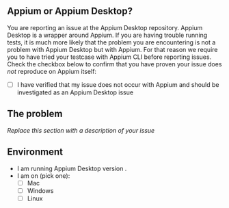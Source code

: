 ## Appium or Appium Desktop?

You are reporting an issue at the Appium Desktop repository. Appium Desktop is a wrapper around Appium. If you are having trouble running tests, it is much more likely that the problem you are encountering is not a problem with Appium Desktop but with Appium. For that reason we require you to have tried your testcase with Appium CLI before reporting issues. Check the checkbox below to confirm that you have proven your issue does _not_ reproduce on Appium itself:

- [ ] I have verified that my issue does not occur with Appium and should be investigated as an Appium Desktop issue

## The problem

_Replace this section with a description of your issue_

## Environment

- I am running Appium Desktop version _<insert version here>_.
- I am on (pick one):
    - [ ] Mac
    - [ ] Windows
    - [ ] Linux
